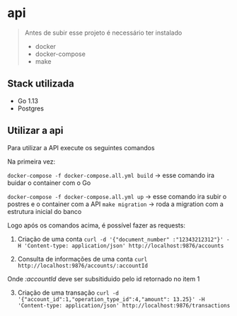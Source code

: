 # api



>Antes de subir esse projeto é necessário ter instalado
>- docker 
>- docker-compose
>- make


## Stack utilizada
- Go 1.13
- Postgres 

## Utilizar a api
Para utilizar a API execute os seguintes comandos

Na primeira vez:

```docker-compose -f docker-compose.all.yml build```  -> esse comando ira buidar o container com o Go

``` docker-compose -f docker-compose.all.yml up ``` ->  esse comando ira subir o postres e o container com a API
``` make migration ``` -> roda a migration com a estrutura inicial do banco

Logo após os comandos acima, é possível fazer as requests:

1. Criação de uma conta
```curl -d '{"document_number" :"12343212312"}' -H 'Content-type: application/json' http://localhost:9876/accounts```  

2. Consulta de informações de uma conta
```curl http://localhost:9876/accounts/:accountId```

Onde *:accountId* deve ser subsitiduido pelo id retornado no item 1 

3. Criação de uma transação
```curl -d '{"account_id":1,"operation_type_id":4,"amount": 13.25}' -H 'Content-type: application/json' http://localhost:9876/transactions ```

